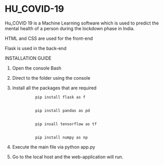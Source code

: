 # HU_COVID-19
Hu_COVID 19 is a Machine Learning software which is used to predict the mental health of a person during the lockdown phase in India.


HTML and CSS are used for the front-end


Flask is used in the back-end

INSTALLATION GUIDE

1. Open the console Bash


2. Direct to the folder using the console


3. Install all the packages that are required

                 pip install flask as f
  
  
                 pip install pandas as pd
  
  
                 pip insall tensorflow as tf
  
  
                 pip install numpy as np
  
  
4. Execute the main file via python app.py


5. Go to the local host and the web-application will run.

